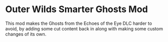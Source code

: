 # Outer Wilds Smarter Ghosts Mod
 This mod makes the Ghosts from the Echoes of the Eye DLC harder to avoid, by adding some cut content back in along with making some custom changes of its own.
